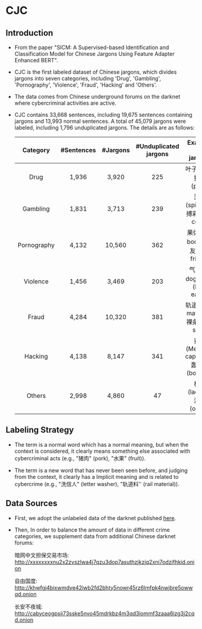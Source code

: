 # CJC

## Introduction

- From the paper "SICM: A Supervised-based Identification and Classification Model for Chinese Jargons Using Feature Adapter Enhanced BERT".

- CJC is the first labeled dataset of Chinese jargons, which divides jargons into seven categories, including 'Drug', 'Gambling', 'Pornography', 'Violence', 'Fraud', 'Hacking' and 'Others'.

- The data comes from Chinese underground forums on the darknet where cybercriminal activities are active.

- CJC contains 33,668 sentences, including 19,675 sentences containing jargons and 13,993 normal sentences. A total of 45,079 jargons were labeled, including 1,796 unduplicated jargons. The details are as follows:

  |  Category   | #Sentences | #Jargons | #Unduplicated jargons |            Example of jargons            |
  | :---------: | :--------: | :------: | :-------------------: | :--------------------------------------: |
  |    Drug     |   1,936    |  3,920   |          225          |          叶子(leaf), 猪肉(pork)          |
  |  Gambling   |   1,831    |  3,713   |          239          |     菠菜(spinach), 搏彩(fight color)     |
  | Pornography |   4,132    |  10,560  |          362          |   果体(fruit body), 狼友(wolf friend)    |
  |  Violence   |   1,456    |  3,469   |          203          |     气狗(air dog), 秃鹰(bald eagle)      |
  |    Fraud    |   4,284    |  10,320  |          381          | 轨道料(rail material), 裸条(bare strip)  |
  |   Hacking   |   4,138    |  8,147   |          341          | 蜜獾(Mellivora capensis), 轰炸机(bomber) |
  |   Others    |   2,998    |  4,860   |          47           |        梯子(ladder), 洋葱(onion)         |



## Labeling Strategy

- The term is a normal word which has a normal meaning, but when the context is considered, it clearly means something else associated with cybercriminal acts (e.g., "猪肉" (pork), "水果" (fruit)).

- The term is a new word that has never been seen before, and judging from the context, it clearly has a Implicit meaning and is related to cybercrime (e.g., "洗信人" (letter washer), "轨道料'' (rail material)).



## Data Sources

- First, we adopt the unlabeled data of the darknet published [here](https://github.com/KL4MVP/Chinese-Jargon-Detection/tree/master/dataset).

- Then, In order to balance the amount of data in different crime categories, we supplement data from additional Chinese darknet forums:

  暗网中文担保交易市场: http://xxxxxxxxnu2x2zvszlwa4j7qzu3dop7asuthzjkziq2xni7odzifhkid.onion

  自由国度: http://khwfgj4bixwmdve42iwb2fd2bhty5nowr45rz6lmfpk4nwjbre5owwqd.onion

  长安不夜城: http://cabyceogpsji73sske5nvo45mdrkbz4m3qd3iommf3zaaa6izg3j2cqd.onion

